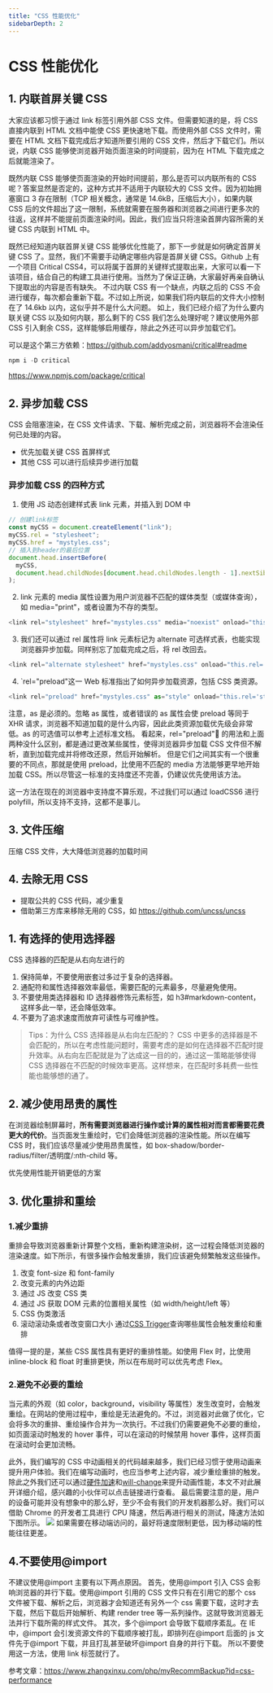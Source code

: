 ```yaml
---
title: "CSS 性能优化"
sidebarDepth: 2
---
```


# CSS 性能优化

## 1. 内联首屏关键 CSS

大家应该都习惯于通过 link 标签引用外部 CSS 文件。但需要知道的是，将 CSS 直接内联到 HTML 文档中能使 CSS 更快速地下载。而使用外部 CSS 文件时，需要在 HTML 文档下载完成后才知道所要引用的 CSS 文件，然后才下载它们。所以说，内联 CSS 能够使浏览器开始页面渲染的时间提前，因为在 HTML 下载完成之后就能渲染了。

既然内联 CSS 能够使页面渲染的开始时间提前，那么是否可以内联所有的 CSS 呢？答案显然是否定的，这种方式并不适用于内联较大的 CSS 文件。因为初始拥塞窗口 3 存在限制（TCP 相关概念，通常是 14.6kB，压缩后大小），如果内联 CSS 后的文件超出了这一限制，系统就需要在服务器和浏览器之间进行更多次的往返，这样并不能提前页面渲染时间。因此，我们应当只将渲染首屏内容所需的关键 CSS 内联到 HTML 中。

既然已经知道内联首屏关键 CSS 能够优化性能了，那下一步就是如何确定首屏关键 CSS 了。显然，我们不需要手动确定哪些内容是首屏关键 CSS。Github 上有一个项目 Critical CSS4，可以将属于首屏的关键样式提取出来，大家可以看一下该项目，结合自己的构建工具进行使用。当然为了保证正确，大家最好再亲自确认下提取出的内容是否有缺失。
不过内联 CSS 有一个缺点，内联之后的 CSS 不会进行缓存，每次都会重新下载。不过如上所说，如果我们将内联后的文件大小控制在了 14.6kb 以内，这似乎并不是什么大问题。
如上，我们已经介绍了为什么要内联关键 CSS 以及如何内联，那么剩下的 CSS 我们怎么处理好呢？建议使用外部 CSS 引入剩余 CSS，这样能够启用缓存，除此之外还可以异步加载它们。

可以是这个第三方依赖：https://github.com/addyosmani/critical#readme

```js
npm i -D critical
```

https://www.npmjs.com/package/critical

## 2. 异步加载 CSS

CSS 会阻塞渲染，在 CSS 文件请求、下载、解析完成之前，浏览器将不会渲染任何已处理的内容。

- 优先加载关键 CSS 首屏样式
- 其他 CSS 可以进行后续异步进行加载

### 异步加载 CSS 的四种方式

1. 使用 JS 动态创建样式表 link 元素，并插入到 DOM 中

```js
// 创建link标签
const myCSS = document.createElement("link");
myCSS.rel = "stylesheet";
myCSS.href = "mystyles.css";
// 插入到header的最后位置
document.head.insertBefore(
  myCSS,
  document.head.childNodes[document.head.childNodes.length - 1].nextSibling
);
```

2. link 元素的 media 属性设置为用户浏览器不匹配的媒体类型（或媒体查询），如 media="print"，或者设置为不存的类型。

```js
<link rel="stylesheet" href="mystyles.css" media="noexist" onload="this.media='all'">
```

3. 我们还可以通过 rel 属性将 link 元素标记为 alternate 可选样式表，也能实现浏览器异步加载。同样别忘了加载完成之后，将 rel 改回去。

```js
<link rel="alternate stylesheet" href="mystyles.css" onload="this.rel='stylesheet'">
```

4. `rel="preload"这一 Web 标准指出了如何异步加载资源，包括 CSS 类资源。

```js
<link rel="preload" href="mystyles.css" as="style" onload="this.rel='stylesheet'">
```

注意，as 是必须的。忽略 as 属性，或者错误的 as 属性会使 preload 等同于 XHR 请求，浏览器不知道加载的是什么内容，因此此类资源加载优先级会非常低。as 的可选值可以参考上述标准文档。
看起来，rel="preload" 的用法和上面两种没什么区别，都是通过更改某些属性，使得浏览器异步加载 CSS 文件但不解析，直到加载完成并将修改还原，然后开始解析。
但是它们之间其实有一个很重要的不同点，那就是使用 preload，比使用不匹配的 media 方法能够更早地开始加载 CSS。所以尽管这一标准的支持度还不完善，仍建议优先使用该方法。

这一方法在现在的浏览器中支持度不算乐观，不过我们可以通过 loadCSS6 进行 polyfill，所以支持不支持，这都不是事儿。

## 3. 文件压缩

压缩 CSS 文件，大大降低浏览器的加载时间

## 4. 去除无用 CSS

- 提取公共的 CSS 代码，减少重复
- 借助第三方库来移除无用的 CSS，如 https://github.com/uncss/uncss

## 1. 有选择的使用选择器

CSS 选择器的匹配是从右向左进行的

1. 保持简单，不要使用嵌套过多过于复杂的选择器。
2. 通配符和属性选择器效率最低，需要匹配的元素最多，尽量避免使用。
3. 不要使用类选择器和 ID 选择器修饰元素标签，如 h3#markdown-content，这样多此一举，还会降低效率。
4. 不要为了追求速度而放弃可读性与可维护性。

> Tips：为什么 CSS 选择器是从右向左匹配的？
> CSS 中更多的选择器是不会匹配的，所以在考虑性能问题时，需要考虑的是如何在选择器不匹配时提升效率。从右向左匹配就是为了达成这一目的的，通过这一策略能够使得 CSS 选择器在不匹配的时候效率更高。这样想来，在匹配时多耗费一些性能也能够想的通了。

## 2. 减少使用昂贵的属性

在浏览器绘制屏幕时，**所有需要浏览器进行操作或计算的属性相对而言都需要花费更大的代价**。当页面发生重绘时，它们会降低浏览器的渲染性能。所以在编写 CSS 时，我们应该尽量减少使用昂贵属性，如 box-shadow/border-radius/filter/透明度/:nth-child 等。

优先使用性能开销更低的方案

## 3. 优化重排和重绘

### 1.减少重排

重排会导致浏览器重新计算整个文档，重新构建渲染树，这一过程会降低浏览器的渲染速度。如下所示，有很多操作会触发重排，我们应该避免频繁触发这些操作。

1. 改变 font-size 和 font-family
2. 改变元素的内外边距
3. 通过 JS 改变 CSS 类
4. 通过 JS 获取 DOM 元素的位置相关属性（如 width/height/left 等）
5. CSS 伪类激活
6. 滚动滚动条或者改变窗口大小
   通过[CSS Trigger](https://csstriggers.com/)查询哪些属性会触发重绘和重排

值得一提的是，某些 CSS 属性具有更好的重排性能。如使用 Flex 时，比使用 inline-block 和 float 时重排更快，所以在布局时可以优先考虑 Flex。

### 2.避免不必要的重绘

当元素的外观（如 color，background，visibility 等属性）发生改变时，会触发重绘。在网站的使用过程中，重绘是无法避免的。不过，浏览器对此做了优化，它会将多次的重排、重绘操作合并为一次执行。不过我们仍需要避免不必要的重绘，如页面滚动时触发的 hover 事件，可以在滚动的时候禁用 hover 事件，这样页面在滚动时会更加流畅。

此外，我们编写的 CSS 中动画相关的代码越来越多，我们已经习惯于使用动画来提升用户体验。我们在编写动画时，也应当参考上述内容，减少重绘重排的触发。除此之外我们还可以通过[硬件加速](https://www.sitepoint.com/introduction-to-hardware-acceleration-css-animations/)和[will-change](https://drafts.csswg.org/css-will-change/)来提升动画性能，本文不对此展开详细介绍，感兴趣的小伙伴可以点击链接进行查看。
最后需要注意的是，用户的设备可能并没有想象中的那么好，至少不会有我们的开发机器那么好。我们可以借助 Chrome 的开发者工具进行 CPU 降速，然后再进行相关的测试，降速方法如下图所示。
![](https://p1-jj.byteimg.com/tos-cn-i-t2oaga2asx/gold-user-assets/2018/8/1/164f3b1b11c7828b~tplv-t2oaga2asx-zoom-in-crop-mark:4536:0:0:0.image)
如果需要在移动端访问的，最好将速度限制更低，因为移动端的性能往往更差。

## 4.不要使用@import

不建议使用@import 主要有以下两点原因。
首先，使用@import 引入 CSS 会影响浏览器的并行下载。使用@import 引用的 CSS 文件只有在引用它的那个 css 文件被下载、解析之后，浏览器才会知道还有另外一个 css 需要下载，这时才去下载，然后下载后开始解析、构建 render tree 等一系列操作。这就导致浏览器无法并行下载所需的样式文件。
其次，多个@import 会导致下载顺序紊乱。在 IE 中，@import 会引发资源文件的下载顺序被打乱，即排列在@import 后面的 js 文件先于@import 下载，并且打乱甚至破坏@import 自身的并行下载。
所以不要使用这一方法，使用 link 标签就行了。

参考文章：https://www.zhangxinxu.com/php/myRecommBackup?id=css-performance
